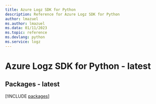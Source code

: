 ```yaml
---
title: Azure Logz SDK for Python
description: Reference for Azure Logz SDK for Python
author: lmazuel
ms.author: lmazuel
ms.data: 01/11/2023
ms.topic: reference
ms.devlang: python
ms.service: logz
---
```

# Azure Logz SDK for Python - latest
## Packages - latest
[!INCLUDE [packages](logz-index.md)]